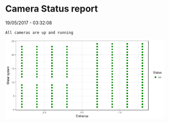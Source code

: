 Camera Status report
================
19/05/2017 - 03:32:08

    All cameras are up and running

![](camreport_files/figure-markdown_github/unnamed-chunk-2-1.png)
